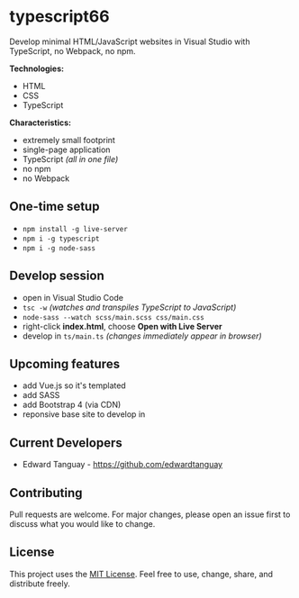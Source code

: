 # typescript66

Develop minimal HTML/JavaScript websites in Visual Studio with TypeScript, no Webpack, no npm.

**Technologies:**

- HTML
- CSS
- TypeScript

**Characteristics:**
- extremely small footprint
- single-page application
- TypeScript *(all in one file)*
- no npm
- no Webpack

## One-time setup
- `npm install -g live-server`
- `npm i -g typescript`
- `npm i -g node-sass`

## Develop session
- open in Visual Studio Code
- `tsc -w`  *(watches and transpiles TypeScript to JavaScript)*
- `node-sass --watch scss/main.scss css/main.css`
- right-click **index.html**, choose **Open with Live Server**
- develop in `ts/main.ts` *(changes immediately	 appear in browser)*

## Upcoming features
- add Vue.js so it's templated
- add SASS
- add Bootstrap 4 (via CDN)
- reponsive base site to develop in

## Current Developers

* Edward Tanguay - https://github.com/edwardtanguay

## Contributing
Pull requests are welcome. For major changes, please open an issue first to discuss what you would like to change.

## License

This project uses the [MIT License](https://choosealicense.com/licenses/mit). Feel free to use, change, share, and distribute freely.